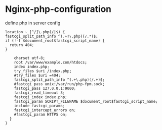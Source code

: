 # Nginx-php-configuration
define php in server config

    location ~ [^/]\.php(/|$) {
    fastcgi_split_path_info ^(.+?\.php)(/.*)$;
    if (!-f $document_root$fastcgi_script_name) {
      return 404;
    }

        charset utf-8;
        root /var/www/example.com/htdocs;
        index index.php;
        try_files $uri /index.php;
        #try_files $uri =404;
        fastcgi_split_path_info ^(.+\.php)(/.+)$;
        #fastcgi_pass unix:/var/run/php-fpm.sock;
        fastcgi_pass 127.0.0.1:9000;
        fastcgi_read_timeout 3;
        fastcgi_index index.php;
        fastcgi_param SCRIPT_FILENAME $document_root$fastcgi_script_name;
        include fastcgi_params;
        fastcgi_intercept_errors on;
        #fastcgi_param HTTPS on;
      }
    }
